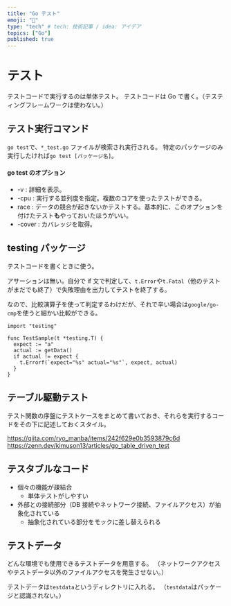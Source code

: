 ```yaml
---
title: "Go テスト"
emoji: "🐥"
type: "tech" # tech: 技術記事 / idea: アイデア
topics: ["Go"]
published: true
---
```


# テスト

テストコードで実行するのは単体テスト。
テストコードは Go で書く。（テスティングフレームワークは使わない。）

## テスト実行コマンド

`go test`で、`*_test.go` ファイルが検索され実行される。
特定のパッケージのみ実行したければ`go test [パッケージ名]`。

#### go test のオプション

- -v : 詳細を表示。
- -cpu : 実行する並列度を指定。複数のコアを使ったテストができる。
- race : データの競合が起きないかテストする。基本的に、このオプションを付けたテスト**も**やっておいたほうがいい。
- -cover : カバレッジを取得。

## testing パッケージ

テストコードを書くときに使う。

アサーションは無い。自分で if 文で判定して、`t.Error`や`t.Fatal`（他のテストがまだでも終了）で失敗理由を出力してテストを終了する。

なので、比較演算子を使って判定するわけだが、それで辛い場合は`google/go-cmp`を使うと細かい比較ができる。

```go:テスト例
import "testing"

func TestSample(t *testing.T) {
  expect := "a"
  actual := getData()
  if actual != expect {
    t.Errorf(`expect="%s" actual="%s"`, expect, actual)
  }
}
```

## テーブル駆動テスト

テスト関数の序盤にテストケースをまとめて書いておき、それらを実行するコードをその下に記述しておくスタイル。

https://qiita.com/ryo_manba/items/242f629e0b3593879c6d
https://zenn.dev/kimuson13/articles/go_table_driven_test

## テスタブルなコード

- 個々の機能が疎結合
  - 単体テストがしやすい
- 外部との接続部分（DB 接続やネットワーク接続、ファイルアクセス）が抽象化されている
  - 抽象化されている部分をモックに差し替えられる

## テストデータ

どんな環境でも使用できるテストデータを用意する。
（ネットワークアクセスやテストデータ以外のファイルアクセスを発生させない。）

テストデータは`testdata`というディレクトリに入れる。
（`testdata`はパッケージと認識されない。）
